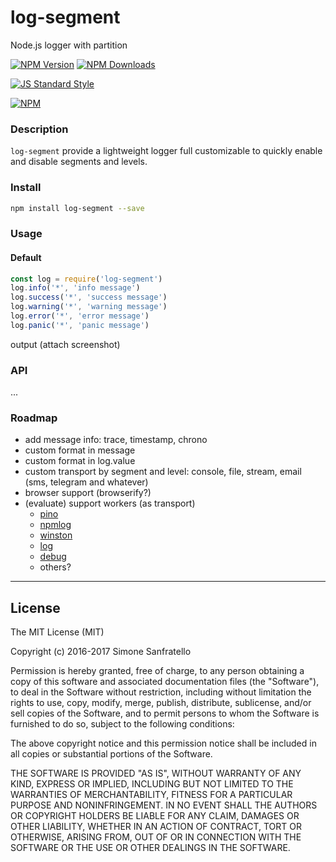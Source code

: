 # log-segment

Node.js logger with partition  

[![NPM Version](http://img.shields.io/npm/v/log-segment.svg?style=flat)](https://www.npmjs.org/package/log-segment)
[![NPM Downloads](https://img.shields.io/npm/dm/log-segment.svg?style=flat)](https://www.npmjs.org/package/log-segment)

[![JS Standard Style](https://img.shields.io/badge/code%20style-standard-brightgreen.svg)](http://standardjs.com/)

[![NPM](https://nodei.co/npm-dl/log-segment.png)](https://nodei.co/npm/log-segment/)

### Description

````log-segment```` provide a lightweight logger full customizable to quickly enable and disable segments and levels.

### Install

````bash
npm install log-segment --save
````

### Usage

#### Default

````js
const log = require('log-segment')
log.info('*', 'info message')
log.success('*', 'success message')
log.warning('*', 'warning message')
log.error('*', 'error message')
log.panic('*', 'panic message')
````

output
(attach screenshot)

<!--
#### Customize

````js
const log = require('log-segment')
log.set({
  segments: {
    http: {
      color: 'white'
    },
    sql: {
      color: 'magenta'
    }
  },
  levels: {
    info: {
      color: 'blue',
      marker: 'ℹ️'
    },
    success: {
      color: 'green',
      marker: '✔'
    },
    warning: {
      color: 'yellow',
      marker: '❗️️'
    },
    error: {
      color: 'red',
      marker: '✗️'
    }
  }
})

log.info('*', 'info message')
log.success('*', 'success message')
log.warning('*', 'warning message')
log.error('*', 'error message')
````
-->

### API
...

### Roadmap

- add message info: trace, timestamp, chrono
- custom format in message
- custom format in log.value
- custom transport by segment and level: console, file, stream, email (sms, telegram and whatever)
- browser support (browserify?)
- (evaluate) support workers (as transport)
  - [pino](https://github.com/pinojs/pino)
  - [npmlog](https://github.com/npm/npmlog)
  - [winston](https://github.com/winstonjs/winston)
  - [log](https://github.com/tj/log.js)
  - [debug](https://github.com/visionmedia/debug)
  - others?

---

## License

The MIT License (MIT)

Copyright (c) 2016-2017 Simone Sanfratello

Permission is hereby granted, free of charge, to any person obtaining a copy
of this software and associated documentation files (the "Software"), to deal
in the Software without restriction, including without limitation the rights
to use, copy, modify, merge, publish, distribute, sublicense, and/or sell
copies of the Software, and to permit persons to whom the Software is
furnished to do so, subject to the following conditions:

The above copyright notice and this permission notice shall be included in all
copies or substantial portions of the Software.

THE SOFTWARE IS PROVIDED "AS IS", WITHOUT WARRANTY OF ANY KIND, EXPRESS OR
IMPLIED, INCLUDING BUT NOT LIMITED TO THE WARRANTIES OF MERCHANTABILITY,
FITNESS FOR A PARTICULAR PURPOSE AND NONINFRINGEMENT. IN NO EVENT SHALL THE
AUTHORS OR COPYRIGHT HOLDERS BE LIABLE FOR ANY CLAIM, DAMAGES OR OTHER
LIABILITY, WHETHER IN AN ACTION OF CONTRACT, TORT OR OTHERWISE, ARISING FROM,
OUT OF OR IN CONNECTION WITH THE SOFTWARE OR THE USE OR OTHER DEALINGS IN THE
SOFTWARE.
